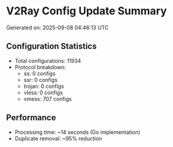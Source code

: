 # V2Ray Config Update Summary
Generated on: 2025-09-08 04:46:13 UTC

## Configuration Statistics
- Total configurations: 11934
- Protocol breakdown:
  - ss: 0 configs
  - ssr: 0 configs
  - trojan: 0 configs
  - vless: 0 configs
  - vmess: 707 configs

## Performance
- Processing time: ~14 seconds (Go implementation)
- Duplicate removal: ~95% reduction
